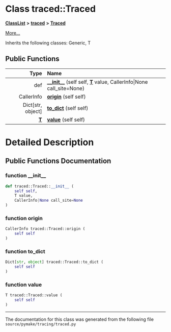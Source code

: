 
# Class traced::Traced



[**ClassList**](annotated.md) **>** [**traced**](namespacetraced.md) **>** [**Traced**](classtraced_1_1Traced.md)



[More...](#detailed-description)




Inherits the following classes: Generic,  T












## Public Functions

| Type | Name |
| ---: | :--- |
|  def | [**\_\_init\_\_**](#function-__init__) (self self, [**T**](namespacetraced.md#variable-t) value, CallerInfo\|None call\_site=None) <br> |
|  CallerInfo | [**origin**](#function-origin) (self self) <br> |
|  Dict[str, object] | [**to\_dict**](#function-to_dict) (self self) <br> |
|  [**T**](namespacetraced.md#variable-t) | [**value**](#function-value) (self self) <br> |








# Detailed Description


 


    
## Public Functions Documentation


### function \_\_init\_\_ 


```Python
def traced::Traced::__init__ (
    self self,
    T value,
    CallerInfo|None call_site=None
) 
```



 


        

### function origin 


```Python
CallerInfo traced::Traced::origin (
    self self
) 
```



 


        

### function to\_dict 


```Python
Dict[str, object] traced::Traced::to_dict (
    self self
) 
```



 


        

### function value 


```Python
T traced::Traced::value (
    self self
) 
```



 


        

------------------------------
The documentation for this class was generated from the following file `source/pymake/tracing/traced.py`